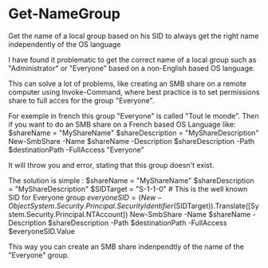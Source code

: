 # Get-NameGroup
Get the name of a local group based on his SID to always get the right name independently of the OS language

I have found it problematic to get the correct name of a local group such as "Administrator" or "Everyone" based on a non-English based OS language.

This can solve a lot of problems, like creating an SMB share on a remote computer using Invoke-Command, where best practice is to set permissions share to full acces for the group "Everyone". 

For exemple in french this group "Everyone" is called "Tout le monde". 
Then if you want to do an SMB share on a French based OS Language like: 
$shareName = "MyShareName"
$shareDescription = "MyShareDescription"
New-SmbShare -Name $shareName -Description $shareDescription -Path $destinationPath -FullAccess "Everyone"

It will throw you and error, stating that this group doesn't exist.

The solution is simple :
$shareName = "MyShareName"
$shareDescription = "MyShareDescription"
$SIDTarget = "S-1-1-0" # This is the well known SID for Everyone group
$everyoneSID = (New-Object System.Security.Principal.SecurityIdentifier($SIDTarget)).Translate([System.Security.Principal.NTAccount])
New-SmbShare -Name $shareName -Description $shareDescription -Path $destinationPath -FullAccess $everyoneSID.Value

This way you can create an SMB share indenpendtly of the name of the "Everyone" group.
